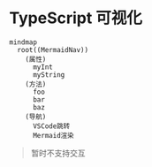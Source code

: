 # TypeScript 可视化

```mermaid
mindmap
  root((MermaidNav))
    (属性)
      myInt
      myString
    (方法)
      foo
      bar
      baz
    (导航)
      VSCode跳转
      Mermaid渲染
```

> 暂时不支持交互

